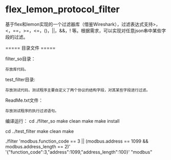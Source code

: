 # flex_lemon_protocol_filter
基于flex和lemon实现的一个过滤器库（借鉴Wireshark），过滤表达式支持>，&lt;，==，>=，&lt;=，()，||，&amp;&amp;，! 等。根据需求，可以实现对任意json串中某些字段的过滤。



===== 目录文件 =====

filter_so目录：

    存放库代码。
  
test_filter目录:

    存放测试代码，测试程序主要自定义了两个协议的结构字段，对其某些字段进行过滤。
  
ReadMe.txt文件：

    存放测试程序的执行过滤语句。
  


编译运行：
cd ./filter_so
make clean
make
make install

cd ../test_filter
make clean
make

./filter 'modbus.function_code == 3 || (modbus.address == 1099 && modbus.address_length == 2)' '{"function_code":3,"address":1099,"address_length":100}' "modbus"

    
